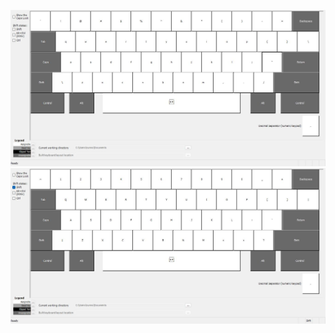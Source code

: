 ![Nboard](https://raw.githubusercontent.com/nurmohammed840/MyDesktop/main/keyboard_layout/Nboard+/Nboard+.jpg)
![NboardShft](https://raw.githubusercontent.com/nurmohammed840/MyDesktop/main/keyboard_layout/Nboard+/Nboard+Shft.jpg)
